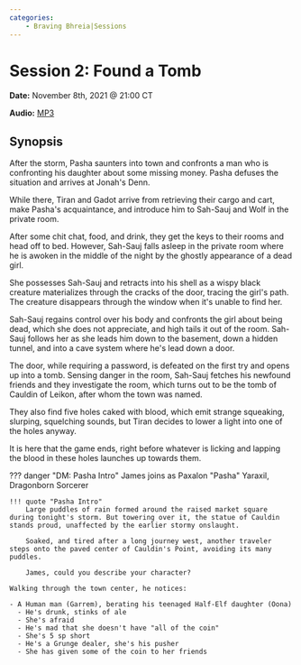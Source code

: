 ```yaml
---
categories:
    - Braving Bhreia|Sessions
---
```

# Session 2: Found a Tomb

**Date:** November 8th, 2021 @ 21:00 CT

**Audio:** [MP3](https://drive.google.com/file/d/1Ewe-nJ76LdjS_pC-H4gViffcbwZhA3nN/view?usp=sharing)

## Synopsis

After the storm, Pasha saunters into town and confronts a man who is confronting his daughter about some missing money. Pasha defuses the situation and arrives at Jonah's Denn.

While there, Tiran and Gadot arrive from retrieving their cargo and cart, make Pasha's acquaintance, and introduce him to Sah-Sauj and Wolf in the private room.

After some chit chat, food, and drink, they get the keys to their rooms and head off to bed. However, Sah-Sauj falls asleep in the private room where he is awoken in the middle of the night by the ghostly appearance of a dead girl.

She possesses Sah-Sauj and retracts into his shell as a wispy black creature materializes through the cracks of the door, tracing the girl's path. The creature disappears through the window when it's unable to find her.

Sah-Sauj regains control over his body and confronts the girl about being dead, which she does not appreciate, and high tails it out of the room. Sah-Sauj follows her as she leads him down to the basement, down a hidden tunnel, and into a cave system where he's lead down a door.

The door, while requiring a password, is defeated on the first try and opens up into a tomb. Sensing danger in the room, Sah-Sauj fetches his newfound friends and they investigate the room, which turns out to be the tomb of Cauldin of Leikon, after whom the town was named.

They also find five holes caked with blood, which emit strange squeaking, slurping, squelching sounds, but Tiran decides to lower a light into one of the holes anyway.

It is here that the game ends, right before whatever is licking and lapping the blood in these holes launches up towards them.

??? danger "DM: Pasha Intro"
    James joins as Paxalon "Pasha" Yaraxil, Dragonborn Sorcerer

    !!! quote "Pasha Intro"
        Large puddles of rain formed around the raised market square during tonight's storm. But towering over it, the statue of Cauldin stands proud, unaffected by the earlier stormy onslaught.

        Soaked, and tired after a long journey west, another traveler steps onto the paved center of Cauldin's Point, avoiding its many puddles.

        James, could you describe your character?

    Walking through the town center, he notices:

    - A Human man (Garrem), berating his teenaged Half-Elf daughter (Oona)
      - He's drunk, stinks of ale
      - She's afraid
      - He's mad that she doesn't have "all of the coin"
      - She's 5 sp short
      - He's a Grunge dealer, she's his pusher
      - She has given some of the coin to her friends
